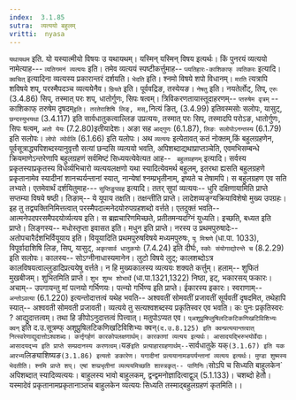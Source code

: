 ```yaml
---
index:  3.1.85
sutra:  व्यत्ययो बहुलम्
vritti:  nyasa
---
```


`यथायथम` इति. यो यस्यात्मीयो विषयः उ यथायथम्। यस्मिन् यस्मिन् विषय इत्यर्थः। किं पुनरयं व्यत्ययो नामेत्याह--- `व्यतिगमनं व्यत्ययः` इति। तमेव व्यत्ययं स्पष्टीकर्त्तुमाह-- `प्व्यतिहारः-काशिकाफ् व्यतिकरः` इत्यादि। `क्वचित्` इत्यादिना व्यत्यस्य प्रकारान्तरं दर्शयति। `भेदति` इति। श्नमो विषये शपो विधानम्। `मरति` त्यत्रापि शविषये शप्, परस्मैपदञ्च व्यत्ययेनैव। `म्रियते` इति। पूर्ववद्रिङ, तस्येयङ।
`नेषतु` इति। नयतेर्लोट्, तिप्, `एरुः` (3.4.86) सिप्, तस्मात् परः शप्, धातोर्गुणः, सिपः षत्वम्।
त्रिविकरणतायास्तूदाहरणम्-- `प्तरुषेम वृत्रम्` -- काशिकाफ् तरुषेम दृषदम्` इति। तरतेराशिषि लिङ्, मस्, `नित्यं ङित्, (3.4.99) इतिवस्मसोः सलोपः, यासुट्, `छन्दस्युभयथा` (3.4.117) इति सार्वधातुकत्वाल्लिङ उप्रत्ययः, तस्मात् परः सिप्, तस्मादपि परोऽङ, धातोर्गुणः, सिपः षत्वम्, `अतो येयः` (7.2.80)इतीयादेशः। अङा सह `आद्गुणः` (6.1.87), `लिङः सलोपोऽनन्तस्य` (6.1.79) इति सलोपः। `लोपो व्योर्वलि` (6.1.66) इति यलोपः।
अथ `व्यत्ययः` इत्येतावत् कतं नोक्तम्,किं बहुलग्रहणेन, पूर्वसूत्राद्ध्यपिशब्दस्यानुवृत्तौ सत्यां छन्दसि व्यत्ययो भवति, अपिशब्दाद्यथाप्राप्तञ्चेति, एवमभिसम्बन्धे क्रियमाणेऽन्तरेणापि बहुलग्रहणं सर्वमिष्टं सिध्ययत्येवेत्यत आह-- ` बहुलग्रहणम्` इत्यादि। सर्वस्य प्रकृतस्याप्रकृतस्य विधेर्व्यभिचारो व्यत्ययलक्षणो यथा स्यादित्येवमर्थ बहुलम्, इतरथा ह्यसति बहुलग्रहणे प्रकृतानामेव स्यादीनां शानच्पर्यन्तानां स्यात्, नान्येषां श्नम्प्रभृतीनाम्, इष्यते च तेषामपि। स बहुलग्रहण एव सति लभ्यते। एतमेवार्थं दर्शयितुमाह--- `सुप्तिङुपग्रह` इत्यादि। ततर् सुपां व्यत्ययः-- धुरि दक्षिणायामिति प्राप्ते सप्तम्या विषये षष्ठी। तिङाम्-- ये यूपाय तक्षति। तक्षन्तीति प्राप्ते। लादेशव्यङ्ग्यक्रियाविशेषो मुख्य उपग्रहः। इह तु तद्व्यक्तिनिमित्तत्वात् परस्मैपदात्मनेदयोरुपग्रहशब्दो वर्त्तते। एतदुक्तं भवति-- आत्मनेपदपरसमैपदयोर्व्यत्यय इति। स ब्रह्मचारिणमिच्छते, प्रतीतमन्यदग्निं युध्यति। इच्छति, बध्यत इति प्राप्ते। लिङ्गस्य-- मधोस्तृप्ता इवासत इति। मधुन इति प्राप्ते। नरस्य उ प्रथमपुरुषादेः-- अतोपचारैर्दशभिर्वियूयाय इति। वियूयादिति प्रथमपुरुषविषये मध्यमपुरुषः, `यु मिश्रणे` (धा.पा. 1033), विपूर्वादाशिषि लिङ, सिप्, यासुट्, `अकृत्सार्व धातुकयोः` (7.4.24) इति दीर्घः, `स्कोः संयोगाद्योरन्ते च` (8.2.29) इति सलोपः। कालस्य-- सोऽग्नीनाधास्यमानेन। लुटो विषये लुट्; कालशब्दोऽत्र कालविषयत्वाल्लुडादिप्रत्ययेषु वर्त्तते। न हि मुख्यकालस्य व्यत्ययः शक्यते कर्त्तुम्। हलाम्-- शुफितं मुखबीजम्। शुभितमिति प्राप्ते। `शुभ शुम्भ शोभार्थे` (धा.पा.1321,1322) निष्ठा, इट्, भकारसय् फकारः। अचाम्-- उपगायन्तु मां पत्नयो गर्भिणयः। पत्न्यो गर्भिण्य इति प्राप्ते। ईकारस्य इकारः। स्वराणाम्-- `अन्तोऽवत्या` (6.1.220) इत्यन्तोदात्तत्वं यथेह भवति-- अश्ववतीं सोमवतीं प्रजावतीं सूर्यवतीं दृषदमित, तथेहापि स्यात्-- अश्ववती सोमवती प्रजावती। व्यत्यये तु सत्यश्वशब्दस्य प्रकृतिस्वर एव भवति। कः पुनः प्रकृतिस्वरः ? आद्युदात्तत्वम्। तथा हि ङीपोऽनुदात्तत्वं पित्त्वात्। मतुपोऽप्यत एव। `प्अशूप्रुषिप्लुषिलटिकटिकणिखटिविशिभ्यः क्वन्` इति द.उ.सूत्रम्फ् अशूप्रुषिलटिकणिखटिविशिभ्यः क्वन्` (द.उ.8.125) इति क्वन्प्रत्ययान्तत्वात् नित्स्वरेणाद्युदात्तोऽश्वशब्दः। कर्त्तृगर्हणं कारकोपलक्षणार्थम्। कारकाणां व्यत्यय इत्यर्थः। आसादयद्भिरुभयोर्वेदाः। आसादयद्भ्य इति प्राप्ते सम्प्रदानस्य करणत्वम्। `यङ` इति प्रत्याहारग्रहणार्थम्-- `सार्वधातुके यक्` (3.1.67) इति यक आरभ्य `लिङ्याशिष्यङ` (3.1.86) इत्यतो ङकारेण। यगादीनां प्रत्ययानामङपर्यन्तानां व्यत्यय इत्यर्थः। मुण्डा शुष्मस्य भेदतीति। श्नमि प्राप्ते शप्। एषां शप्प्रभृतीनां व्यत्ययमिच्छति शास्त्रकृत्-- पाणिनिः। `सोऽपि च सिध्यति बाहुलकेन` अपिशब्दात् स्यादिव्यत्ययः। बाहुलस्य भावो बाहुलकम्, द्वन्द्वमनोज्ञादित्वाद्वुञ् (5.1.133)। चशब्दो हेतौ। यस्मादेवं प्रकृतानामप्रकृतानाञ्तच बाहुलकेन व्यत्ययः सिध्यति तस्माद्बहुलग्रहणं कृतमिति।।

